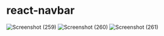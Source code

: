 # react-navbar

![Screenshot (259)](https://github.com/DineshKumarBalu44/MernTasks/assets/98098699/dc7f6126-25e9-4455-a611-df4ee6ea8e1b)
![Screenshot (260)](https://github.com/DineshKumarBalu44/MernTasks/assets/98098699/97f745f4-33bf-4d99-ad30-854076972bdb)
![Screenshot (261)](https://github.com/DineshKumarBalu44/MernTasks/assets/98098699/5dffd77e-4bbc-41a6-9cfc-800a77cc968b)
